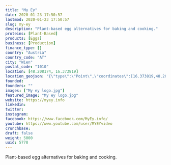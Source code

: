```yaml
---
title: "My Ey"
date: 2020-01-23 17:50:57
lastmod: 2020-01-23 17:50:57
slug: my-ey
description: "Plant-based egg alternatives for baking and cooking."
proteins: [Plant-Based]
products: [Eggs]
business: [Production]
finance_type: []
country: "Austria"
country_code: "AT"
city: "Wien"
postal_code: "1010"
location: [48.208174, 16.373819]
location_geojson: "{\"type\":\"Point\",\"coordinates\":[16.373819,48.208174]}"
founded: 
founders: ""
images: ["My ey logo.jpg"]
featured_image: "My ey logo.jpg"
website: https://myey.info
linkedin: 
twitter: 
instagram: 
facebook: https://www.facebook.com/MyEy.info/
youtube: https://www.youtube.com/user/MYEYvideo
crunchbase: 
draft: false
weight: 5000
uuid: 5778
---
```

Plant-based egg alternatives for baking and cooking.
